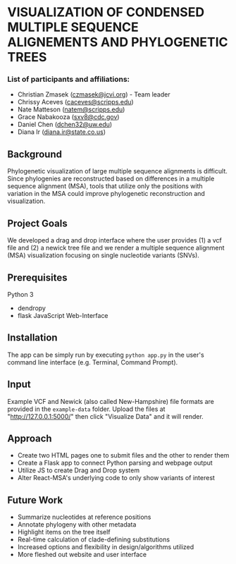 # VISUALIZATION OF CONDENSED MULTIPLE SEQUENCE ALIGNEMENTS AND PHYLOGENETIC TREES

### List of participants and affiliations:
- Christian Zmasek (czmasek@jcvi.org) - Team leader
- Chrissy Aceves (caceves@scripps.edu)
- Nate Matteson (natem@scripps.edu)
- Grace Nabakooza (sxv8@cdc.gov)
- Daniel Chen (dchen32@uw.edu)
- Diana Ir (diana.ir@state.co.us)

## Background 
Phylogenetic visualization of large multiple sequence alignments is difficult. Since phylogenies are reconstructed based on differences in a multiple sequence alignment (MSA), tools that utilize only the positions with variation in the MSA could improve phylogenetic reconstruction and visualization.

## Project Goals
 We developed a drag and drop interface where the user provides (1) a vcf file and (2) a newick tree file and we render a multiple sequence alignment (MSA) visualization focusing on single nucleotide variants (SNVs).

## Prerequisites
Python 3
- dendropy
- flask
JavaScript
Web-Interface

## Installation
The app can be simply run by executing `python app.py` in the user's command line interface (e.g. Terminal, Command Prompt).

## Input
Example VCF and Newick (also called New-Hampshire) file formats are provided in the  `example-data` folder. Upload the files at "http://127.0.0.1:5000/" then click "Visualize Data" and it will render.

## Approach
- Create two HTML pages one to submit files and the other to render them
- Create a Flask app to connect Python parsing and webpage output
- Utilize JS to create Drag and Drop system
- Alter React-MSA's underlying code to only show variants of interest

## Future Work
- Summarize nucleotides at reference positions
- Annotate phylogeny with other metadata
- Highlight items on the tree itself
- Real-time calculation of clade-defining substitutions
- Increased options and flexibility in design/algorithms utilized
- More fleshed out website and user interface
